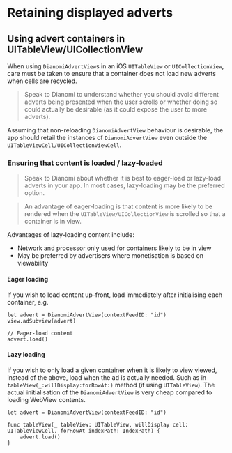 # Retaining displayed adverts

## Using advert containers in UITableView/UICollectionView

When using `DianomiAdvertView`s in an iOS `UITableView` or `UICollectionView`, care must be taken to ensure that a container does not load new adverts when cells are recycled.

> Speak to Dianomi to understand whether you should avoid different adverts being presented when the user scrolls or whether doing so could actually be desirable (as it could expose the user to more adverts).

Assuming that non-reloading `DianomiAdvertView` behaviour is desirable, the app should retail the instances of `DianomiAdvertView` even outside the `UITableViewCell/UICollectionViewCell`. 


### Ensuring that content is loaded / lazy-loaded

> Speak to Dianomi about whether it is best to eager-load or lazy-load adverts in your app. In most cases, lazy-loading may be the preferred option.

> An advantage of eager-loading is that content is more likely to be rendered when the `UITableView/UICollectionView` is scrolled so that a container is in view.

Advantages of lazy-loading content include:

- Network and processor only used for containers likely to be in view
- May be preferred by advertisers where monetisation is based on viewability

#### Eager loading

If you wish to load content up-front, load immediately after initialising each container, e.g.

```
let advert = DianomiAdvertView(contextFeedID: "id")
view.adSubview(advert)
      
// Eager-load content
advert.load()
```

#### Lazy loading

If you wish to only load a given container when it is likely to view viewed, instead of the above, load when the ad is actually needed. Such as in `tableView(_:willDisplay:forRowAt:)` method (if using `UITableView`). The actual initialisation of the `DianomiAdvertView` is very cheap compared to loading WebView contents.

```
let advert = DianomiAdvertView(contextFeedID: "id")

func tableView(_ tableView: UITableView, willDisplay cell: UITableViewCell, forRowAt indexPath: IndexPath) {
    advert.load()   
}
```


